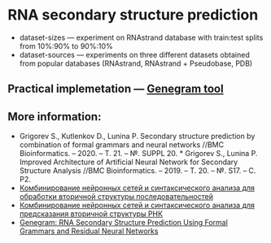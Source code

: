 # RNA secondary structure prediction

  * dataset-sizes — experiment on RNAstrand database with train:test splits from 10%:90% to 90%:10%
  * dataset-sources — experiments on three different datasets obtained from popular databases (RNAstrand, RNAstrand + Pseudobase, PDB)

## Practical implemetation — [Genegram tool](https://github.com/JetBrains-Research/Genegram)
## More information: 
  * Grigorev S., Kutlenkov D., Lunina P. Secondary structure prediction by combination of formal grammars and neural networks //BMC Bioinformatics. – 2020. – Т. 21. – №. SUPPL 20.  * Grigorev S., Lunina P. Improved Architecture of Artificial Neural Network for Secondary Structure Analysis //BMC Bioinformatics. – 2019. – Т. 20. – №. S17. – С. P2.
  * [Комбинирование нейронных сетей и синтаксического анализа для обработки вторичной структуры последовательностей](https://github.com/YaccConstructor/articles/blob/master/2019/diploma/Polina%20Lunina/diploma.pdf)
  * [Комбинирование нейронных сетей и синтаксического анализа для предсказания вторичной структуры РНК](https://github.com/YaccConstructor/articles/tree/master/2021/diploma/Polina%20Lunina)
  * [Genegram: RNA Secondary Structure Prediction Using Formal Grammars and Residual Neural Networks](https://github.com/YaccConstructor/articles/blob/master/InProgress/Genegram/main.pdf)
